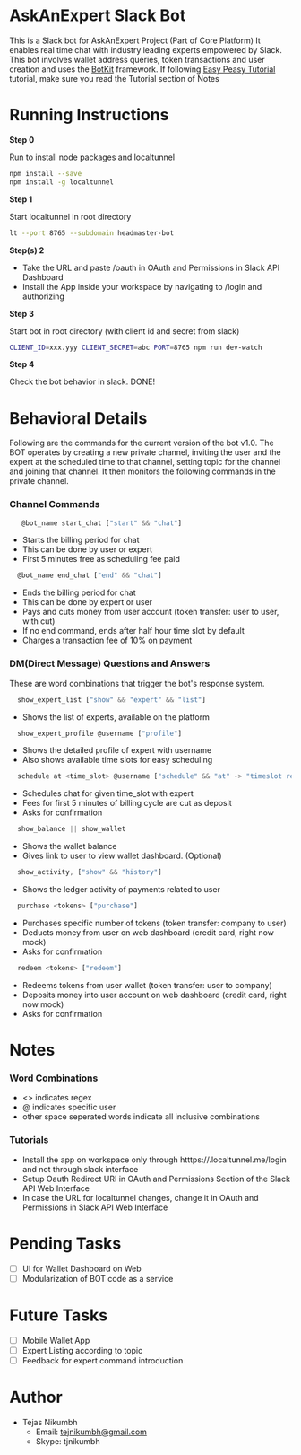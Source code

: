 # AskAnExpert Slack Bot
This is a Slack bot for AskAnExpert Project (Part of Core Platform) It enables real time chat with industry leading experts empowered by Slack. This bot involves wallet address queries, token transactions and user creation and uses the [BotKit](https://github.com/howdyai/botkit) framework. If following [Easy Peasy Tutorial](https://api.slack.com/tutorials/easy-peasy-bots) tutorial, make sure you read the Tutorial section of Notes

# Running Instructions
**Step 0** 


Run to install node packages and localtunnel
```bash
npm install --save
npm install -g localtunnel
```

**Step 1** 


Start localtunnel in root directory
```bash
lt --port 8765 --subdomain headmaster-bot
```


**Step(s) 2** 


- Take the URL and paste <URL>/oauth in OAuth and Permissions in Slack API Dashboard
- Install the App inside your workspace by navigating to <URL>/login and authorizing
   
   
**Step 3** 


Start bot in root directory (with client id and secret from slack)
```bash
CLIENT_ID=xxx.yyy CLIENT_SECRET=abc PORT=8765 npm run dev-watch
```

**Step 4**


Check the bot behavior in slack. DONE!


# Behavioral Details
Following are the commands for the current version of the bot v1.0. The BOT operates by creating a new private channel, inviting the user and the expert at the scheduled time to that channel, setting topic for the channel and joining that channel. It then monitors the following commands in the private channel.

### Channel Commands
```javascript
   @bot_name start_chat ["start" && "chat"]
```
  - Starts the billing period for chat
  - This can be done by user or expert
  - First 5 minutes free as scheduling fee paid

```javascript
  @bot_name end_chat ["end" && "chat"]
```
  - Ends the billing period for chat
  - This can be done by expert or user
  - Pays and cuts money from user account (token transfer: user to user, with cut)
  - If no end command, ends after half hour time slot by default
  - Charges a transaction fee of 10% on payment

### DM(Direct Message) Questions and Answers
These are word combinations that trigger the bot's response system.

```javascript
  show_expert_list ["show" && "expert" && "list"]
```
- Shows the list of experts, available on the platform
```javascript
  show_expert_profile @username ["profile"]
```
- Shows the detailed profile of expert with username
- Also shows available time slots for easy scheduling

```javascript
  schedule at <time_slot> @username ["schedule" && "at" -> "timeslot regex"]
```
- Schedules chat for given time_slot with expert
- Fees for first 5 minutes of billing cycle are cut as deposit
- Asks for confirmation

```javascript
  show_balance || show_wallet
```
- Shows the wallet balance
- Gives link to user to view wallet dashboard. (Optional)

```javascript
  show_activity, ["show" && "history"]
```
- Shows the ledger activity of payments related to user

```javascript
  purchase <tokens> ["purchase"]
```
- Purchases specific number of tokens (token transfer: company to user)
- Deducts money from user on web dashboard (credit card, right now mock)
- Asks for confirmation

```javascript
  redeem <tokens> ["redeem"]
```
- Redeems tokens from user wallet (token transfer: user to company)
- Deposits money into user account on web dashboard (credit card, right now mock)
- Asks for confirmation

# Notes
### Word Combinations
- <> indicates regex
- @ indicates specific user
- other space seperated words indicate all inclusive combinations

### Tutorials
- Install the app on workspace only through htttps://<app-name>.localtunnel.me/login and not through slack interface
- Setup Oauth Redirect URI in OAuth and Permissions Section of the Slack API Web Interface
- In case the URL for localtunnel changes, change it in OAuth and Permissions in Slack API Web Interface

# Pending Tasks
- [ ] UI for Wallet Dashboard on Web
- [ ] Modularization of BOT code as a service

# Future Tasks
- [ ] Mobile Wallet App
- [ ] Expert Listing according to topic
- [ ] Feedback for expert command introduction

# Author
- Tejas Nikumbh
  - Email: tejnikumbh@gmail.com
  - Skype: tjnikumbh
